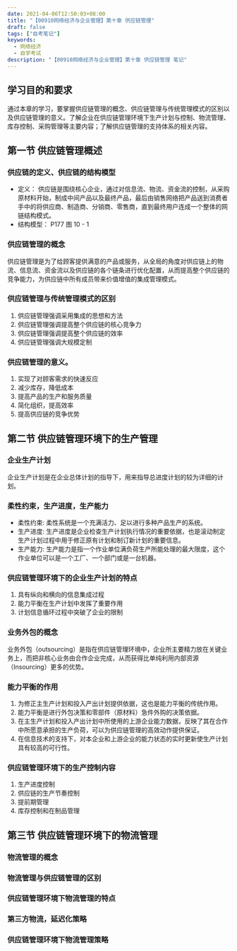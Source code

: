 ```yaml
---
date: 2021-04-06T12:50:03+08:00
title: "【00910网络经济与企业管理】第十章 供应链管理"
draft: false
tags: ["自考笔记"]
keywords:
  - 网络经济
  - 自学考试
description: "【00910网络经济与企业管理】第十章 供应链管理 笔记"
---
```


## 学习目的和要求

通过本章的学习，要掌握供应链管理的概念、供应链管理与传统管理模式的区别以及供应链管理的意义。了解企业在供应链管理环境下生产计划与控制、物流管理、库存控制、采购管理等主要内容；了解供应链管理的支持体系的相关内容。

<!--more-->

## 第一节 供应链管理概述

### 供应链的定义、供应链的结构模型

- 定义： 供应链是围绕核心企业，通过对信息流、物流、资金流的控制，从采购原材料开始，制成中间产品以及最终产品，最后由销售网络把产品送到消费者手中的将供应商、制造商、分销商、零售商，直到最终用户连成一个整体的网链结构模式。
- 结构模型： P177 图 10 - 1

### 供应链管理的概念

供应链管理是为了给顾客提供满意的产品或服务，从全局的角度对供应链上的物流、信息流、资金流以及供应链的各个链条进行优化配置，从而提高整个供应链的竞争能力，为供应链中所有成员带来价值增值的集成管理模式。

### 供应链管理与传统管理模式的区别

1. 供应链管理强调采用集成的思想和方法
2. 供应链管理强调提高整个供应链的核心竞争力
3. 供应链管理强调提高整个供应链的效率
4. 供应链管理强调大规模定制

### 供应链管理的意义。

1. 实现了对顾客需求的快速反应
2. 减少库存，降低成本
3. 提高产品的生产和服务质量
4. 简化组织，提高效率
5. 提高供应链的竞争优势

## 第二节 供应链管理环境下的生产管理

### 企业生产计划

企业生产计划是在企业总体计划的指导下，用来指导总进度计划的较为详细的计划。

### 柔性约束，生产进度，生产能力

- 柔性约束: 柔性系统是一个充满活力、足以进行多种产品生产的系统。
- 生产进度: 生产进度是企业检查生产计划执行情况的重要依据，也是滚动制定生产计划过程中用于修正原有计划和制订新计划的重要信息。
- 生产能力: 生产能力是指一个作业单位满负荷生产所能处理的最大限度，这个作业单位可以是一个工厂、一个部门或是一台机器。

### 供应链管理环境下的企业生产计划的特点

1. 具有纵向和横向的信息集成过程
2. 能力平衡在生产计划中发挥了重要作用
3. 计划信息循环过程中突破了企业的限制

### 业务外包的概念

业务外包（outsourcing）是指在供应链管理环境中，企业所主要精力放在关键业务上，而把非核心业务由合作企业完成，从而获得比单纯利用内部资源（Insourcing）更多的优势。

### 能力平衡的作用

1. 为修正主生产计划和投入产出计划提供依据，这也是能力平衡的传统作用。
2. 能力平衡是进行外包决策和零部件（原材料）急件外购的决策依据。
3. 在主生产计划和投入产出计划中所使用的上游企业能力数据，反映了其在合作中所愿意承担的生产负荷，可以为供应链管理的高效动作提供保证。
4. 在信息技术的支持下，对本企业和上游企业的能力状态的实时更新使生产计划具有较高的可行性。

### 供应链管理环境下的生产控制内容

1. 生产进度控制
2. 供应链的生产节奏控制
3. 提前期管理
4. 库存控制和在制品管理

## 第三节 供应链管理环境下的物流管理

### 物流管理的概念

### 物流管理与供应链管理的区别

### 供应链管理环境下物流管理的特点

### 第三方物流，延迟化策略

### 供应链管理环境下物流管理策略
